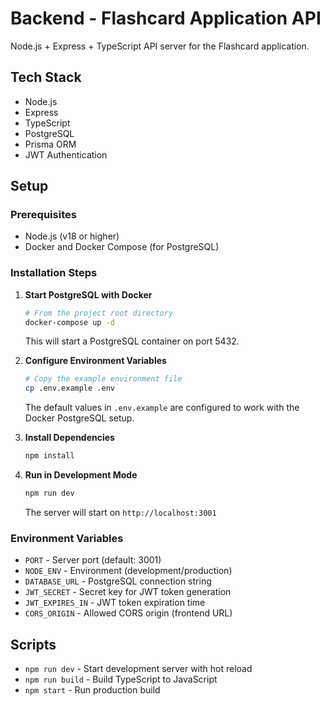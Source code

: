 # Backend - Flashcard Application API

Node.js + Express + TypeScript API server for the Flashcard application.

## Tech Stack
- Node.js
- Express
- TypeScript
- PostgreSQL
- Prisma ORM
- JWT Authentication

## Setup

### Prerequisites
- Node.js (v18 or higher)
- Docker and Docker Compose (for PostgreSQL)

### Installation Steps

1. **Start PostgreSQL with Docker**
   ```bash
   # From the project root directory
   docker-compose up -d
   ```
   This will start a PostgreSQL container on port 5432.

2. **Configure Environment Variables**
   ```bash
   # Copy the example environment file
   cp .env.example .env
   ```
   The default values in `.env.example` are configured to work with the Docker PostgreSQL setup.

3. **Install Dependencies**
   ```bash
   npm install
   ```

4. **Run in Development Mode**
   ```bash
   npm run dev
   ```
   The server will start on `http://localhost:3001`

### Environment Variables

- `PORT` - Server port (default: 3001)
- `NODE_ENV` - Environment (development/production)
- `DATABASE_URL` - PostgreSQL connection string
- `JWT_SECRET` - Secret key for JWT token generation
- `JWT_EXPIRES_IN` - JWT token expiration time
- `CORS_ORIGIN` - Allowed CORS origin (frontend URL)

## Scripts

- `npm run dev` - Start development server with hot reload
- `npm run build` - Build TypeScript to JavaScript
- `npm start` - Run production build

